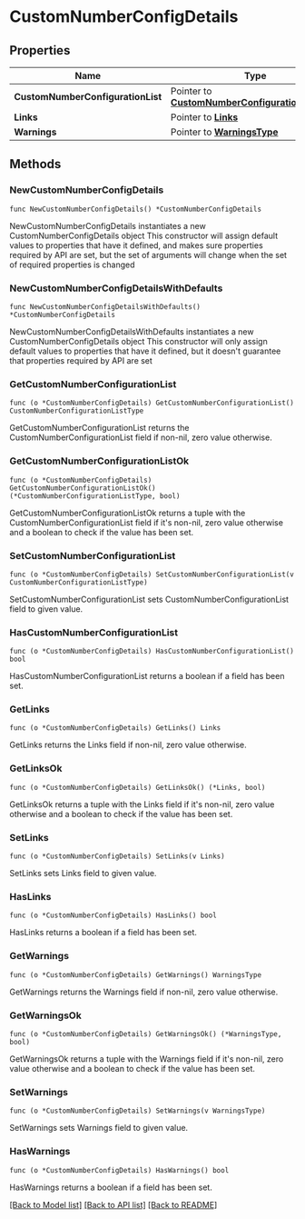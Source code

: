# CustomNumberConfigDetails

## Properties

Name | Type | Description | Notes
------------ | ------------- | ------------- | -------------
**CustomNumberConfigurationList** | Pointer to [**CustomNumberConfigurationListType**](CustomNumberConfigurationListType.md) |  | [optional] 
**Links** | Pointer to [**Links**](Links.md) |  | [optional] 
**Warnings** | Pointer to [**WarningsType**](WarningsType.md) |  | [optional] 

## Methods

### NewCustomNumberConfigDetails

`func NewCustomNumberConfigDetails() *CustomNumberConfigDetails`

NewCustomNumberConfigDetails instantiates a new CustomNumberConfigDetails object
This constructor will assign default values to properties that have it defined,
and makes sure properties required by API are set, but the set of arguments
will change when the set of required properties is changed

### NewCustomNumberConfigDetailsWithDefaults

`func NewCustomNumberConfigDetailsWithDefaults() *CustomNumberConfigDetails`

NewCustomNumberConfigDetailsWithDefaults instantiates a new CustomNumberConfigDetails object
This constructor will only assign default values to properties that have it defined,
but it doesn't guarantee that properties required by API are set

### GetCustomNumberConfigurationList

`func (o *CustomNumberConfigDetails) GetCustomNumberConfigurationList() CustomNumberConfigurationListType`

GetCustomNumberConfigurationList returns the CustomNumberConfigurationList field if non-nil, zero value otherwise.

### GetCustomNumberConfigurationListOk

`func (o *CustomNumberConfigDetails) GetCustomNumberConfigurationListOk() (*CustomNumberConfigurationListType, bool)`

GetCustomNumberConfigurationListOk returns a tuple with the CustomNumberConfigurationList field if it's non-nil, zero value otherwise
and a boolean to check if the value has been set.

### SetCustomNumberConfigurationList

`func (o *CustomNumberConfigDetails) SetCustomNumberConfigurationList(v CustomNumberConfigurationListType)`

SetCustomNumberConfigurationList sets CustomNumberConfigurationList field to given value.

### HasCustomNumberConfigurationList

`func (o *CustomNumberConfigDetails) HasCustomNumberConfigurationList() bool`

HasCustomNumberConfigurationList returns a boolean if a field has been set.

### GetLinks

`func (o *CustomNumberConfigDetails) GetLinks() Links`

GetLinks returns the Links field if non-nil, zero value otherwise.

### GetLinksOk

`func (o *CustomNumberConfigDetails) GetLinksOk() (*Links, bool)`

GetLinksOk returns a tuple with the Links field if it's non-nil, zero value otherwise
and a boolean to check if the value has been set.

### SetLinks

`func (o *CustomNumberConfigDetails) SetLinks(v Links)`

SetLinks sets Links field to given value.

### HasLinks

`func (o *CustomNumberConfigDetails) HasLinks() bool`

HasLinks returns a boolean if a field has been set.

### GetWarnings

`func (o *CustomNumberConfigDetails) GetWarnings() WarningsType`

GetWarnings returns the Warnings field if non-nil, zero value otherwise.

### GetWarningsOk

`func (o *CustomNumberConfigDetails) GetWarningsOk() (*WarningsType, bool)`

GetWarningsOk returns a tuple with the Warnings field if it's non-nil, zero value otherwise
and a boolean to check if the value has been set.

### SetWarnings

`func (o *CustomNumberConfigDetails) SetWarnings(v WarningsType)`

SetWarnings sets Warnings field to given value.

### HasWarnings

`func (o *CustomNumberConfigDetails) HasWarnings() bool`

HasWarnings returns a boolean if a field has been set.


[[Back to Model list]](../README.md#documentation-for-models) [[Back to API list]](../README.md#documentation-for-api-endpoints) [[Back to README]](../README.md)


